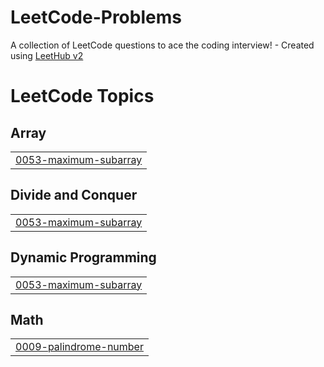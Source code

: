 # LeetCode-Problems
A collection of LeetCode questions to ace the coding interview! - Created using [LeetHub v2](https://github.com/arunbhardwaj/LeetHub-2.0)

<!---LeetCode Topics Start-->
# LeetCode Topics
## Array
|  |
| ------- |
| [0053-maximum-subarray](https://github.com/Sami-Saqr/LeetCode-Problems/tree/master/0053-maximum-subarray) |
## Divide and Conquer
|  |
| ------- |
| [0053-maximum-subarray](https://github.com/Sami-Saqr/LeetCode-Problems/tree/master/0053-maximum-subarray) |
## Dynamic Programming
|  |
| ------- |
| [0053-maximum-subarray](https://github.com/Sami-Saqr/LeetCode-Problems/tree/master/0053-maximum-subarray) |
## Math
|  |
| ------- |
| [0009-palindrome-number](https://github.com/Sami-Saqr/LeetCode-Problems/tree/master/0009-palindrome-number) |
<!---LeetCode Topics End-->